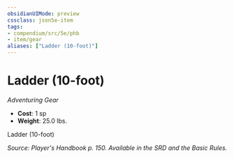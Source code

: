 ```yaml
---
obsidianUIMode: preview
cssclass: json5e-item
tags:
- compendium/src/5e/phb
- item/gear
aliases: ["Ladder (10-foot)"]
---
```

# Ladder (10-foot)
*Adventuring Gear*  

- **Cost**: 1 sp
- **Weight**: 25.0 lbs.

Ladder (10-foot)

*Source: Player's Handbook p. 150. Available in the SRD and the Basic Rules.*